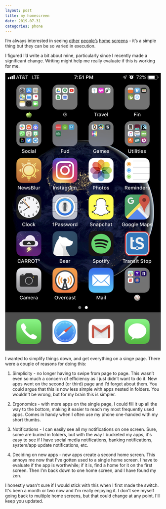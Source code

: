 ```yaml
---
layout: post
title: my homescreen
date: 2019-07-31
categories: phone
---
```


I’m always interested in seeing [other][newsprint] [people’s][cj] [home][shawn] [screens][init_charge] - it’s a simple thing but they can be so varied in execution.

I figured I’d write a bit about mine, particularly since I recently made a significant change. 
Writing might help me really evaluate if this is working for me.

![home screen][my_home_screen]

I wanted to simplify things down, and get everything on a singe page. 
There were a couple of reasons for doing this:

1. Simplicity - no longer having to swipe from page to page. 
This wasn’t even so much a concern of efficiency as I just didn’t want to do it. 
New apps went on the second (or third)  page and I’d forget about them. 
You could argue that this is now less simple with apps nested in folders. 
You wouldn't be wrong, but for my brain this is simpler.

2. Ergonomics - with more apps on the single page, I could fill it up all the way to the bottom, making it easier to reach my most frequently used apps. 
Comes in handy when I often use my phone one-handed with my short thumbs.

3. Notifications - I can easily see all my notifications on one screen. 
Sure, some are buried in folders, but with the way I bucketed my apps, it's easy to see if I have social media notifications, banking notifications, system/app update notifications, etc.

4. Deciding on new apps - new apps create a second home screen. 
This annoys me now that I've gotten  used to a single home screen. 
I have to evaluate if the app is worthwhile; if it is, find a home for it on the first screen. 
Then I'm back down to one home screen, and I have found my zen.

I honestly wasn't sure if I would stick with this when I first made the switch. 
It's been a month or two now and I'm really enjoying it. 
I don't see myself going back to multiple home screens, but that could change at any point. 
I'll keep you updated.

[my_home_screen]: /assets/images/home-screen-1.png
[newsprint]: https://thenewsprint.co/2018/01/02/my-iphone-x-homescreen/
[cj]: https://www.cjchilvers.com/blog/home-screens
[shawn]: https://shawnblanc.net/2017/12/iphone-x-home-screen-december-2017/
[init_charge]: https://initialcharge.net/tag/home-screens-series/
